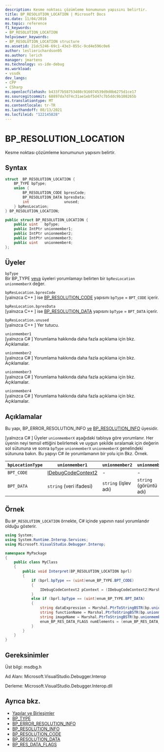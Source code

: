 ```yaml
---
description: Kesme noktası çözümleme konumunun yapısını belirtir.
title: BP_RESOLUTION_LOCATION | Microsoft Docs
ms.date: 11/04/2016
ms.topic: reference
f1_keywords:
- BP_RESOLUTION_LOCATION
helpviewer_keywords:
- BP_RESOLUTION_LOCATION structure
ms.assetid: 21dc5246-69c1-43e3-855c-9cd4e596c0e6
author: leslierichardson95
ms.author: lerich
manager: jmartens
ms.technology: vs-ide-debug
ms.workload:
- vssdk
dev_langs:
- CPP
- CSharp
ms.openlocfilehash: b433f7b58753408c916074539d9d0b6275d1ce17
ms.sourcegitcommit: 68897da7d74c31ae1ebf5d47c7b5ddc9b108265b
ms.translationtype: MT
ms.contentlocale: tr-TR
ms.lasthandoff: 08/13/2021
ms.locfileid: "122145828"
---
```

# <a name="bp_resolution_location"></a>BP_RESOLUTION_LOCATION
Kesme noktası çözümleme konumunun yapısını belirtir.

## <a name="syntax"></a>Syntax

```cpp
struct _BP_RESOLUTION_LOCATION {
    BP_TYPE bpType;
    union {
        BP_RESOLUTION_CODE bpresCode;
        BP_RESOLUTION_DATA bpresData;
        int                unused;
    } bpResLocation;
} BP_RESOLUTION_LOCATION;
```

```csharp
public struct BP_RESOLUTION_LOCATION {
    public uint   bpType;
    public IntPtr unionmember1;
    public IntPtr unionmember2;
    public IntPtr unionmember3;
    public uint   unionmember4;
};
```

## <a name="members"></a>Üyeler
`bpType`\
Bir BP_TYPE [veya](../../../extensibility/debugger/reference/bp-type.md) üyeleri yorumlamayı belirten bir `bpResLocation` `unionmemberX` değer.

`bpResLocation.bpresCode`\
[yalnızca C++ ] ise [BP_RESOLUTION_CODE](../../../extensibility/debugger/reference/bp-resolution-code.md) yapısını `bpType`  =  `BPT_CODE` içerir.

`bpResLocation.bpresData`\
[yalnızca C++ ] ise [BP_RESOLUTION_DATA](../../../extensibility/debugger/reference/bp-resolution-data.md) yapısını `bpType`  =  `BPT_DATA` içerir.

`bpResLocation.unused`\
[yalnızca C++ ] Yer tutucu.

`unionmember1`\
[yalnızca C# ] Yorumlama hakkında daha fazla açıklama için bkz. Açıklamalar.

`unionmember2`\
[yalnızca C# ] Yorumlama hakkında daha fazla açıklama için bkz. Açıklamalar.

`unionmember3`\
[yalnızca C# ] Yorumlama hakkında daha fazla açıklama için bkz. Açıklamalar.

`unionmember4`\
[yalnızca C# ] Yorumlama hakkında daha fazla açıklama için bkz. Açıklamalar.

## <a name="remarks"></a>Açıklamalar
Bu yapı, BP_ERROR_RESOLUTION_INFO [ve](../../../extensibility/debugger/reference/bp-error-resolution-info.md) [BP_RESOLUTION_INFO](../../../extensibility/debugger/reference/bp-resolution-info.md) üyesidir.

 [yalnızca C# ] Üyeler `unionmemberX` aşağıdaki tabloya göre yorumlanır. Her üyenin neyi temsil ettiğini belirlemek ve uygun şekilde sıralamak için değerin sol sütununa ve sonra `bpType` `unionmemberX` `unionmemberX` genelindeki sütununa bakın. Bu yapıyı C# ile yorumlamanın bir yolu için Bkz. Örnek.

|`bpLocationType`|`unionmember1`|`unionmember2`|`unionmember3`|`unionmember4`|
|----------------------|--------------------|--------------------|--------------------|--------------------|
|`BPT_CODE`|[IDebugCodeContext2](../../../extensibility/debugger/reference/idebugcodecontext2.md)|-|-|-|
|`BPT_DATA`|`string` (veri ifadesi)|`string` (işlev adı)|`string` (görüntü adı)|`enum_BP_RES_DATA_FLAGS`|

## <a name="example"></a>Örnek
Bu `BP_RESOLUTION_LOCATION` örnekte, C# içinde yapının nasıl yorumlandır olduğu gösterir.

```csharp
using System;
using System.Runtime.Interop.Services;
using Microsoft.VisualStudio.Debugger.Interop;

namespace MyPackage
{
    public class MyClass
    {
        public void Interpret(BP_RESOLUTION_LOCATION bprl)
        {
            if (bprl.bpType == (uint)enum_BP_TYPE.BPT_CODE)
            {
                IDebugCodeContext2 pContext = (IDebugCodeContext2)Marshal.GetObjectForIUnknown(bp.unionmember1);
            }
            else if (bprl.bpType == (uint)enum_BP_TYPE.BPT_DATA)
            {
                string dataExpression = Marshal.PtrToStringBSTR(bp.unionmember3);
                string functionName = Marshal.PtrToStringBSTR(bp.unionmember2);
                string imageName = Marshal.PtrToStringBSTR(bp.unionmember3);
                enum_BP_RES_DATA_FLAGS numElements = (enum_BP_RES_DATA_FLAGS)bp.unionmember4;
            }
        }
    }
}
```

## <a name="requirements"></a>Gereksinimler
Üst bilgi: msdbg.h

Ad Alanı: Microsoft.VisualStudio.Debugger.Interop

Derleme: Microsoft.VisualStudio.Debugger.Interop.dll

## <a name="see-also"></a>Ayrıca bkz.
- [Yapılar ve Birleşimler](../../../extensibility/debugger/reference/structures-and-unions.md)
- [BP_TYPE](../../../extensibility/debugger/reference/bp-type.md)
- [BP_ERROR_RESOLUTION_INFO](../../../extensibility/debugger/reference/bp-error-resolution-info.md)
- [BP_RESOLUTION_INFO](../../../extensibility/debugger/reference/bp-resolution-info.md)
- [BP_RESOLUTION_CODE](../../../extensibility/debugger/reference/bp-resolution-code.md)
- [BP_RESOLUTION_DATA](../../../extensibility/debugger/reference/bp-resolution-data.md)
- [BP_RES_DATA_FLAGS](../../../extensibility/debugger/reference/bp-res-data-flags.md)
